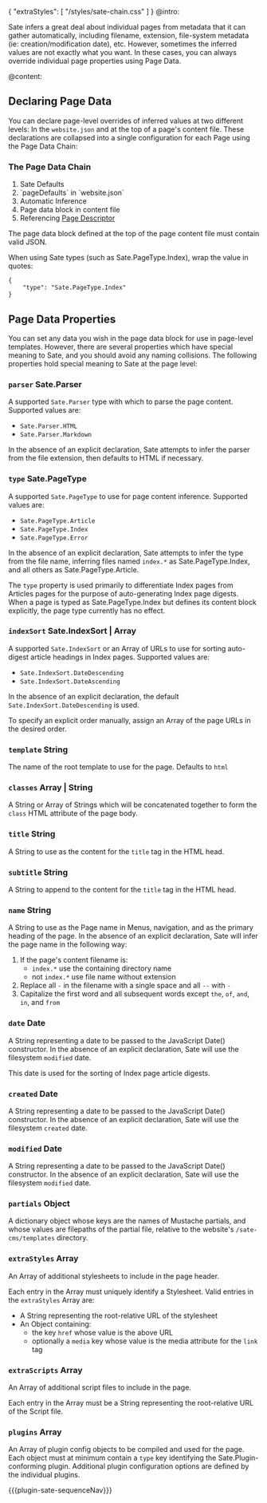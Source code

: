 {
    "extraStyles": [
        "/styles/sate-chain.css"
    ]
}
@intro:

Sate infers a great deal about individual pages from metadata that it can gather automatically, including filename, extension, file-system metadata (ie: creation/modification date), etc. However, sometimes the inferred values are not exactly what you want. In these cases, you can always override individual page properties using Page Data.


@content:

##  <a name="chain"></a>Declaring Page Data

You can declare page-level overrides of inferred values at two different levels: In the `website.json` and at the top of a page's content file. These declarations are collapsed into a single configuration for each Page using the Page Data Chain:

### The Page Data Chain

<ol class="the-chain-diagram">
    <li><span>Sate Defaults</span></li>
    <li><span>`pageDefaults` in `website.json`</span></li>
    <li><span>Automatic Inference</span></li>
    <li><span>Page data block in content file</span></li>
    <li><span>Referencing <a class="type page-descriptor" href="/docs/page-descriptors">Page Descriptor</a></span></li>
</ol>

The page data block defined at the top of the page content file must contain valid JSON.

When using Sate types (such as Sate.PageType.Index), wrap the value in quotes:

    {
        "type": "Sate.PageType.Index"
    }

## Page Data Properties

You can set any data you wish in the page data block for use in page-level templates. However, there are several properties which have special meaning to Sate, and you should avoid any naming collisions. The following properties hold special meaning to Sate at the page level:

### <a name="parser"></a>`parser` <span class="type sate">Sate.Parser</span>

A supported `Sate.Parser` type with which to parse the page content. Supported values are:

 * `Sate.Parser.HTML`
 * `Sate.Parser.Markdown`

In the absence of an explicit declaration, Sate attempts to infer the parser from the file extension, then defaults to HTML if necessary.

### <a name="type"></a>`type` <span class="type sate">Sate.PageType</span>

A supported `Sate.PageType` to use for page content inference. Supported values are:

 * `Sate.PageType.Article`
 * `Sate.PageType.Index`
 * `Sate.PageType.Error`

In the absence of an explicit declaration, Sate attempts to infer the type from the file name, inferring files named `index.*` as Sate.PageType.Index, and all others as Sate.PageType.Article.

The `type` property is used primarily to differentiate Index pages from Articles pages for the purpose of auto-generating Index page digests. When a page is typed as Sate.PageType.Index but defines its content block explicitly, the page type currently has no effect.


### <a name="indexSort"></a>`indexSort` <span class="type sate">Sate.IndexSort</span> | <span class="type array">Array</span>

A supported `Sate.IndexSort` or an Array of URLs to use for sorting auto-digest article headings in Index pages. Supported values are:

 * `Sate.IndexSort.DateDescending`
 * `Sate.IndexSort.DateAscending`

In the absence of an explicit declaration, the default `Sate.IndexSort.DateDescending` is used. 

To specify an explicit order manually, assign an Array of the page URLs in the desired order.


### <a name="template"></a>`template` <span class="type string">String</span>

The name of the root template to use for the page. Defaults to `html`


### <a name="classes"></a>`classes` <span class="type array">Array</span> | <span class="type string">String</span>

A String or Array of Strings which will be concatenated together to form the `class` HTML attribute of the page body.


### <a name="title"></a>`title` <span class="type string">String</span>

A String to use as the content for the `title` tag in the HTML head.

### <a name="subtitle"></a>`subtitle` <span class="type string">String</span>

A String to append to the content for the `title` tag in the HTML head.

### <a name="name"></a>`name` <span class="type string">String</span>

A String to use as the Page name in Menus, navigation, and as the primary heading of the page. In the absence of an explicit declaration, Sate will infer the page name in the following way:

 1. If the page's content filename is:
    * `index.*` use the containing directory name
    * not `index.*` use file name without extension
 2. Replace all `-` in the filename with a single space and all `--` with `-`
 3. Capitalize the first word and all subsequent words except `the`, `of`, `and`, `in`, and `from`


### <a name="date"></a>`date` <span class="type date">Date</span>

A String representing a date to be passed to the JavaScript Date() constructor. In the absence of an explicit declaration, Sate will use the filesystem `modified` date.

This date is used for the sorting of Index page article digests.


### <a name="created"></a>`created` <span class="type date">Date</span>

A String representing a date to be passed to the JavaScript Date() constructor. In the absence of an explicit declaration, Sate will use the filesystem `created` date.


### <a name="modified"></a>`modified` <span class="type date">Date</span>

A String representing a date to be passed to the JavaScript Date() constructor. In the absence of an explicit declaration, Sate will use the filesystem `modified` date.

### <a name="partials"></a>`partials` <span class="type object">Object</span>

A dictionary object whose keys are the names of Mustache partials, and whose values are filepaths of the partial file, relative to the website's  `/sate-cms/templates` directory.

### <a name="extraStyles"></a>`extraStyles` <span class="type array">Array</span>

An Array of additional stylesheets to include in the page header.

Each entry in the Array must uniquely identify a Stylesheet. Valid entries in the `extraStyles` Array are:

 * A String representing the root-relative URL of the stylesheet
 * An Object containing:
   * the key `href` whose value is the above URL
   * optionally a `media` key whose value is the media attribute for the `link` tag


### <a name="extraScripts"></a>`extraScripts` <span class="type array">Array</span>

An Array of additional script files to include in the page.

Each entry in the Array must be a String representing the root-relative URL of the Script file.


### <a name="plugins"></a>`plugins` <span class="type array">Array</span>

An Array of plugin config objects to be compiled and used for the page. Each object must at minimum contain a `type` key identifying the Sate.Plugin-conforming plugin. Additional plugin configuration options are defined by the individual plugins.

{{{plugin-sate-sequenceNav}}}

